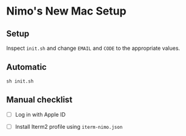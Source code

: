 # Nimo's New Mac Setup

## Setup

Inspect `init.sh` and change `EMAIL` and `CODE` to the appropriate values.

## Automatic

```shell
sh init.sh
```

## Manual checklist

* [ ] Log in with Apple ID
* [ ] Install Iterm2 profile using `iterm-nimo.json`

